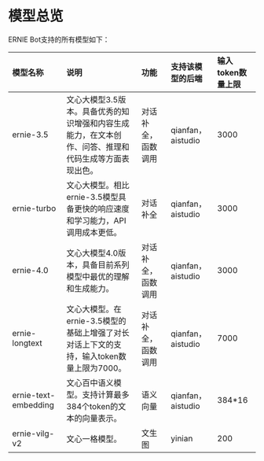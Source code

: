 # 模型总览

ERNIE Bot支持的所有模型如下：

| 模型名称 | 说明 | 功能 | 支持该模型的后端 | 输入token数量上限 |
|:--- | :--- | :--- | :--- | :--- |
| ernie-3.5 | 文心大模型3.5版本。具备优秀的知识增强和内容生成能力，在文本创作、问答、推理和代码生成等方面表现出色。 | 对话补全，函数调用 | qianfan，aistudio | 3000 |
| ernie-turbo | 文心大模型。相比ernie-3.5模型具备更快的响应速度和学习能力，API调用成本更低。 | 对话补全 | qianfan，aistudio | 3000 |
| ernie-4.0 | 文心大模型4.0版本，具备目前系列模型中最优的理解和生成能力。 | 对话补全，函数调用 | qianfan，aistudio | 3000 |
| ernie-longtext | 文心大模型。在ernie-3.5模型的基础上增强了对长对话上下文的支持，输入token数量上限为7000。 | 对话补全，函数调用 | qianfan，aistudio | 7000 |
| ernie-text-embedding | 文心百中语义模型。支持计算最多384个token的文本的向量表示。 | 语义向量 | qianfan，aistudio | 384*16 |
| ernie-vilg-v2 | 文心一格模型。 | 文生图 | yinian | 200 |
